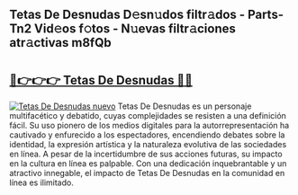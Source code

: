 ## Tetas De Desnudas D𝚎sn𝚞dos filtr𝚊dos - Parts-Tn2 Vid𝚎os f𝚘tos - N𝚞evas filtr𝚊ciones atr𝚊ctivas m8fQb

# <h2><a href="http://mb8ojct.tromn.icu/?c=Tetas+De+Desnudas">🔗👉👉👉 Tetas De Desnudas 🔗🔗</a></h2>

[![Tetas De Desnudas nuevo](https://i.imgur.com/pEAQMta.gif)](http://mb8ojct.tromn.icu/?c=Tetas+De+Desnudas)
Tetas De Desnudas es un personaje multifacético y debatido, cuyas complejidades se resisten a una definición fácil.  Su uso pionero de los medios digitales para la autorrepresentación ha cautivado y enfurecido a los espectadores, encendiendo debates sobre la identidad, la expresión artística y la naturaleza evolutiva de las sociedades en línea. A pesar de la incertidumbre de sus acciones futuras, su impacto en la cultura en línea es palpable. Con una dedicación inquebrantable y un atractivo innegable, el impacto de Tetas De Desnudas en la comunidad en línea es ilimitado.

